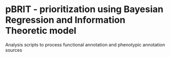 # pBRIT - prioritization using Bayesian Regression and Information Theoretic model
Analysis scripts to process functional annotation and phenotypic annotation sources
